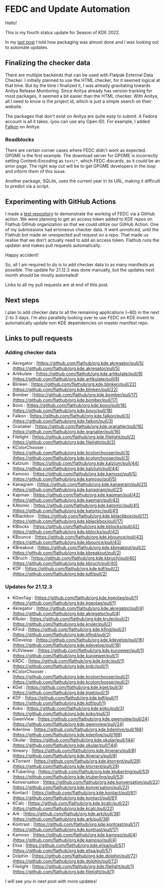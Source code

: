 # FEDC and Update Automation

Hello!

This is my fourth status update for Season of KDE 2022.

In my [last post](https://snehit.dev/posts/kde/sok-2022/completing-a-milestone/) I told how packaging was almost done and I was looking out to automate updates.

## Finalizing the checker data

There are multiple backends that can be used with Flatpak External Data Checker. I initially planned to use the HTML checker, for it seemed logical at that time. But by the time I finalized it, I was already gravitating towards Anitya Release Monitoring. Since Anitya already has version tracking for most packages, it seemed a bit easier than the HTML checker. With Anitya, all I need to know is the project id, which is just a simple search on their website.

The packages that don't exist on Anitya are quite easy to submit. A Fedora account is all it takes. (you can use any Open ID). For example, I added [Falkon](https://release-monitoring.org/project/242801/) on Anitya.

### Roadblocks

There are certain corner cases where FEDC didn't work as expected. GPGME is the first example. The download server for GPGME is incorrectly setting Content-Encoding as `text/*`, which FEDC discards, as it _could_ be an error page. The right way out will be to get GPGME developers in the loop and inform them of this issue.

Another package, SQLite, uses the current year in its URL, making it difficult to predict via a script.

## Experimenting with GitHub Actions

I made a [test repository](https://github.com/flyingcakes85/kontact-fedc/) to demonstrate the working of FEDC via a GitHub action. We were planning to get an access token added to KDE repos on Flathub GitHub organization so that we could utilize our GitHub Action. One of my submissions had erroneous checker data. It went unnoticed, until the Flathub bot made an unexpected pull request on a repo. That made us realise that we don't actually need to add an access token. Flathub runs the updater and makes pull requests automatically.

Happy accident!

So, all I am required to do is to add checker data to as many manifests as possible. The update for 21.12.3 was done manually, but the updates next month should be mostly automated!

Links to all my pull requests are at end of this post.

## Next steps

I plan to add checker data to all the remaining applications (~80) in the next 2-to 3 days. I'm also parallelly looking over to use FEDC on KDE Invent to automatically update non KDE dependencies on master manifest repo.

## Links to pull requests

### Adding checker data

- Akregator : [https://github.com/flathub/org.kde.akregator/pull/5](https://github.com/flathub/org.kde.akregator/pull/5)
- Artikulate : [https://github.com/flathub/org.kde.artikulate/pull/9](https://github.com/flathub/org.kde.artikulate/pull/9)
- Blinken : [https://github.com/flathub/org.kde.blinken/pull/22](https://github.com/flathub/org.kde.blinken/pull/22)
- Bomber : [https://github.com/flathub/org.kde.bomber/pull/17](https://github.com/flathub/org.kde.bomber/pull/17)
- Bovo : [https://github.com/flathub/org.kde.bovo/pull/18](https://github.com/flathub/org.kde.bovo/pull/18)
- Falkon : [https://github.com/flathub/org.kde.falkon/pull/3](https://github.com/flathub/org.kde.falkon/pull/3)
- Granatier : [https://github.com/flathub/org.kde.granatier/pull/16](https://github.com/flathub/org.kde.granatier/pull/16)
- Filelight : [https://github.com/flathub/org.kde.filelight/pull/2](https://github.com/flathub/org.kde.filelight/pull/2)
- KColorChooser : [https://github.com/flathub/org.kde.kcolorchooser/pull/3](https://github.com/flathub/org.kde.kcolorchooser/pull/3)
- Kalzium : [https://github.com/flathub/org.kde.kalzium/pull/44](https://github.com/flathub/org.kde.kalzium/pull/44)
- Kamoso : [https://github.com/flathub/org.kde.kamoso/pull/5](https://github.com/flathub/org.kde.kamoso/pull/5)
- Kanagram : [https://github.com/flathub/org.kde.kanagram/pull/21](https://github.com/flathub/org.kde.kanagram/pull/21)
- Kapman : [https://github.com/flathub/org.kde.kapman/pull/42](https://github.com/flathub/org.kde.kapman/pull/42)
- KAtomic : [https://github.com/flathub/org.kde.katomic/pull/41](https://github.com/flathub/org.kde.katomic/pull/41)
- KBlackbox : [https://github.com/flathub/org.kde.kblackbox/pull/17](https://github.com/flathub/org.kde.kblackbox/pull/17)
- KBlocks : [https://github.com/flathub/org.kde.kblocks/pull/42](https://github.com/flathub/org.kde.kblocks/pull/42)
- KBounce : [https://github.com/flathub/org.kde.kbounce/pull/43](https://github.com/flathub/org.kde.kbounce/pull/43)
- KBreakout : [https://github.com/flathub/org.kde.kbreakout/pull/2](https://github.com/flathub/org.kde.kbreakout/pull/2)
- KBruch : [https://github.com/flathub/org.kde.kbruch/pull/40](https://github.com/flathub/org.kde.kbruch/pull/40)
- KDF : [https://github.com/flathub/org.kde.kdf/pull/2](https://github.com/flathub/org.kde.kdf/pull/2)

### Updates for 21.12.3

- KGeoTag : [https://github.com/flathub/org.kde.kgeotag/pull/1](https://github.com/flathub/org.kde.kgeotag/pull/1)
- Akregator : [https://github.com/flathub/org.kde.akregator/pull/4](https://github.com/flathub/org.kde.akregator/pull/4)
- KRuler : [https://github.com/flathub/org.kde.kruler/pull/2](https://github.com/flathub/org.kde.kruler/pull/2)
- KFind : [https://github.com/flathub/org.kde.kfind/pull/2](https://github.com/flathub/org.kde.kfind/pull/2)
- KDevelop : [https://github.com/flathub/org.kde.kdevelop/pull/16](https://github.com/flathub/org.kde.kdevelop/pull/16)
- KUIViewer : [https://github.com/flathub/org.kde.kuiviewer/pull/1](https://github.com/flathub/org.kde.kuiviewer/pull/1)
- KRDC : [https://github.com/flathub/org.kde.krdc/pull/1](https://github.com/flathub/org.kde.krdc/pull/1)
- KColorChooser : [https://github.com/flathub/org.kde.kcolorchooser/pull/2](https://github.com/flathub/org.kde.kcolorchooser/pull/2)
- KGet : [https://github.com/flathub/org.kde.kget/pull/3](https://github.com/flathub/org.kde.kget/pull/3)
- KDF : [https://github.com/flathub/org.kde.kdf/pull/1](https://github.com/flathub/org.kde.kdf/pull/1)
- Koko : [https://github.com/flathub/org.kde.koko/pull/3](https://github.com/flathub/org.kde.koko/pull/3)
- GwenView : [https://github.com/flathub/org.kde.gwenview/pull/24](https://github.com/flathub/org.kde.gwenview/pull/24)
- Kdenline : [https://github.com/flathub/org.kde.kdenlive/pull/168](https://github.com/flathub/org.kde.kdenlive/pull/168)
- Okular : [https://github.com/flathub/org.kde.okular/pull/144](https://github.com/flathub/org.kde.okular/pull/144)
- Itineary : [https://github.com/flathub/org.kde.itinerary/pull/8](https://github.com/flathub/org.kde.itinerary/pull/8)
- KTorrent : [https://github.com/flathub/org.kde.ktorrent/pull/29](https://github.com/flathub/org.kde.ktorrent/pull/29)
- KTuberling : [https://github.com/flathub/org.kde.ktuberling/pull/53](https://github.com/flathub/org.kde.ktuberling/pull/53)
- Konversation : [https://github.com/flathub/org.kde.konversation/pull/22](https://github.com/flathub/org.kde.konversation/pull/22)
- Kontact : [https://github.com/flathub/org.kde.kontact/pull/61](https://github.com/flathub/org.kde.kontact/pull/61)
- KCalc : [https://github.com/flathub/org.kde.kcalc/pull/22](https://github.com/flathub/org.kde.kcalc/pull/22)
- Ark : [https://github.com/flathub/org.kde.ark/pull/38](https://github.com/flathub/org.kde.ark/pull/38)
- Kontrast : [https://github.com/flathub/org.kde.kontrast/pull/17](https://github.com/flathub/org.kde.kontrast/pull/17)
- Kamoso : [https://github.com/flathub/org.kde.kamoso/pull/4](https://github.com/flathub/org.kde.kamoso/pull/4)
- Elisa : [https://github.com/flathub/org.kde.elisa/pull/57](https://github.com/flathub/org.kde.elisa/pull/57)
- Dolphin : [https://github.com/flathub/org.kde.dolphin/pull/72](https://github.com/flathub/org.kde.dolphin/pull/72)
- Filelight : [https://github.com/flathub/org.kde.filelight/pull/1](https://github.com/flathub/org.kde.filelight/pull/1)

I will see you in next post with more updates!

